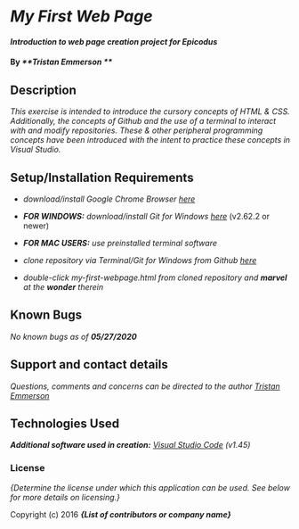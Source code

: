 
# _My First Web Page_

  

#### _Introduction to web page creation project for Epicodus_	

  

#### By _**Tristan Emmerson **_

  

## Description

  

_This exercise is intended to introduce the cursory concepts of HTML & CSS. Additionally, the concepts of Github and the use of a terminal to interact with and modify repositories. These & other peripheral programming concepts have been introduced with the intent to practice these concepts in Visual Studio._



## Setup/Installation Requirements

  

*  _download/install Google Chrome Browser [here](https://www.google.com/chrome/)_

*  _**FOR WINDOWS:** download/install Git for Windows [here](https://gitforwindows.org/)_ (v2.62.2 or newer)

*  _**FOR MAC USERS:** use preinstalled terminal software_

*  _clone repository via Terminal/Git for Windows from Github [here](https://github.com/tmemmerson/my-first-webpage.git)_

*  _double-click my-first-webpage.html from cloned repository and **marvel** at the **wonder** therein_

  

## Known Bugs

  

_No known bugs as of **05/27/2020**_

  

## Support and contact details

  

_Questions, comments and concerns can be directed to the author [Tristan Emmerson](tristan@stickerslug.com)_

  

## Technologies Used

  

_**Additional software used in creation:** [Visual Studio Code](https://code.visualstudio.com/) (v1.45)_

  

### License

  

*{Determine the license under which this application can be used. See below for more details on licensing.}*

  

Copyright (c) 2016 **_{List of contributors or company name}_**